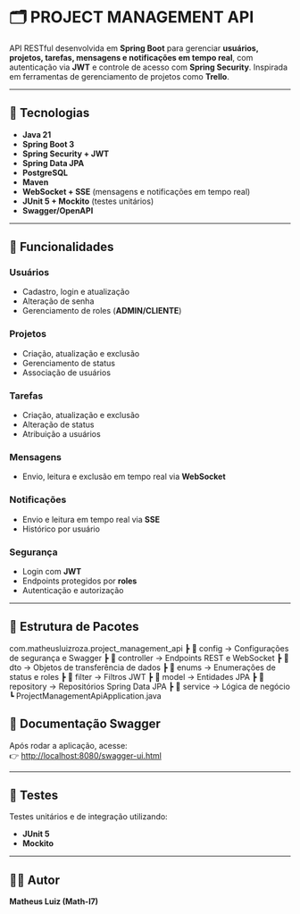 # 🗂 PROJECT MANAGEMENT API

API RESTful desenvolvida em **Spring Boot** para gerenciar **usuários, projetos, tarefas, mensagens e notificações em tempo real**, com autenticação via **JWT** e controle de acesso com **Spring Security**. Inspirada em ferramentas de gerenciamento de projetos como **Trello**.

---

## 🚀 Tecnologias

- **Java 21**  
- **Spring Boot 3**  
- **Spring Security + JWT**  
- **Spring Data JPA**  
- **PostgreSQL**  
- **Maven**  
- **WebSocket + SSE** (mensagens e notificações em tempo real)  
- **JUnit 5 + Mockito** (testes unitários)  
- **Swagger/OpenAPI**

---

## 🔑 Funcionalidades

### Usuários
- Cadastro, login e atualização  
- Alteração de senha  
- Gerenciamento de roles (**ADMIN/CLIENTE**)  

### Projetos
- Criação, atualização e exclusão  
- Gerenciamento de status  
- Associação de usuários  

### Tarefas
- Criação, atualização e exclusão  
- Alteração de status  
- Atribuição a usuários  

### Mensagens
- Envio, leitura e exclusão em tempo real via **WebSocket**  

### Notificações
- Envio e leitura em tempo real via **SSE**  
- Histórico por usuário  

### Segurança
- Login com **JWT**  
- Endpoints protegidos por **roles**  
- Autenticação e autorização

---

## 📂 Estrutura de Pacotes

com.matheusluizroza.project_management_api
┣ 📂 config → Configurações de segurança e Swagger
┣ 📂 controller → Endpoints REST e WebSocket
┣ 📂 dto → Objetos de transferência de dados
┣ 📂 enums → Enumerações de status e roles
┣ 📂 filter → Filtros JWT
┣ 📂 model → Entidades JPA
┣ 📂 repository → Repositórios Spring Data JPA
┣ 📂 service → Lógica de negócio
┗ ProjectManagementApiApplication.java


## 📖 Documentação Swagger

Após rodar a aplicação, acesse:  
👉 [http://localhost:8080/swagger-ui.html](http://localhost:8080/swagger-ui.html)

---

## 🧪 Testes

Testes unitários e de integração utilizando:  

- **JUnit 5**  
- **Mockito**

---

## 👨‍💻 Autor

**Matheus Luiz (Math-l7)**  
